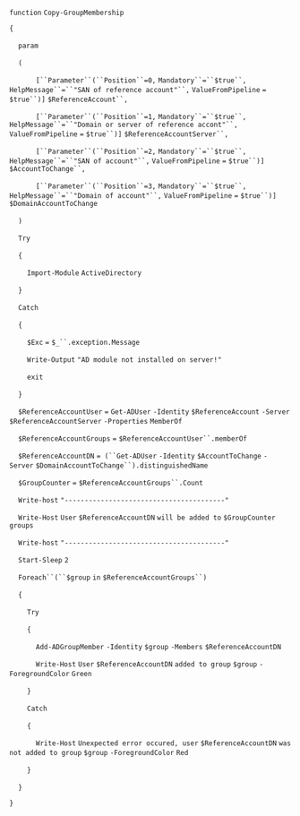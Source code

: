 `function` `Copy-GroupMembership`

`{`

    `param`

    `(`

            `[``Parameter``(``Position``=0,` `Mandatory``=``$true``,` `HelpMessage``=``"SAN of reference account"``,` `ValueFromPipeline` `=` `$true``)]` `$ReferenceAccount``,`

            `[``Parameter``(``Position``=1,` `Mandatory``=``$true``,` `HelpMessage``=``"Domain or server of reference accont"``,` `ValueFromPipeline` `=` `$true``)]` `$ReferenceAccountServer``,`

            `[``Parameter``(``Position``=2,` `Mandatory``=``$true``,` `HelpMessage``=``"SAN of account"``,` `ValueFromPipeline` `=` `$true``)]` `$AccountToChange``,`

            `[``Parameter``(``Position``=3,` `Mandatory``=``$true``,` `HelpMessage``=``"Domain of account"``,` `ValueFromPipeline` `=` `$true``)]` `$DomainAccountToChange`

    `)`

    `Try`

    `{`

        `Import-Module` `ActiveDirectory`

    `}`

    `Catch`

    `{`

        `$Exc` `=` `$_``.exception.Message`

        `Write-Output` `"AD module not installed on server!"`

        `exit`

    `}`

    `$ReferenceAccountUser` `=` `Get-ADUser` `-Identity` `$ReferenceAccount` `-Server` `$ReferenceAccountServer` `-Properties` `MemberOf`

    `$ReferenceAccountGroups` `=` `$ReferenceAccountUser``.memberOf`

    `$ReferenceAccountDN` `= (``Get-ADUser` `-Identity` `$AccountToChange` `-Server` `$DomainAccountToChange``).distinguishedName`

    `$GroupCounter` `=` `$ReferenceAccountGroups``.Count`

    `Write-host` `"----------------------------------------"`

    `Write-Host` `User` `$ReferenceAccountDN` `will be added to` `$GroupCounter` `groups`

    `Write-host` `"----------------------------------------"`

    `Start-Sleep` `2`

    `Foreach``(``$group` `in` `$ReferenceAccountGroups``)`

    `{`

        `Try`

        `{`

            `Add-ADGroupMember` `-Identity` `$group` `-Members` `$ReferenceAccountDN`

            `Write-Host` `User` `$ReferenceAccountDN` `added to group` `$group` `-ForegroundColor` `Green`

        `}`

        `Catch`

        `{`

            `Write-Host` `Unexpected error occured, user` `$ReferenceAccountDN` `was not added to group` `$group` `-ForegroundColor` `Red`

        `}`

    `}`

`}`